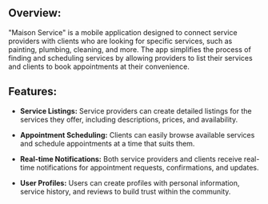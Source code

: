 ## Overview: 

"Maison Service" is a mobile application designed to connect service providers with clients who are looking for specific services, such as painting, plumbing, cleaning, and more. The app simplifies the process of finding and scheduling services by allowing providers to list their services and clients to book appointments at their convenience.

## Features:

- **Service Listings:** Service providers can create detailed listings for the services they offer, including descriptions, prices, and availability.

- **Appointment Scheduling:** Clients can easily browse available services and schedule appointments at a time that suits them.

- **Real-time Notifications:** Both service providers and clients receive real-time notifications for appointment requests, confirmations, and updates.

- **User Profiles:** Users can create profiles with personal information, service history, and reviews to build trust within the community.
